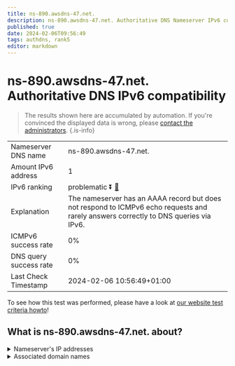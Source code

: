 ```yaml
---
title: ns-890.awsdns-47.net.
description: ns-890.awsdns-47.net. Authoritative DNS Nameserver IPv6 compatibility
published: true
date: 2024-02-06T09:56:49
tags: authdns, rank5
editor: markdown
---
```


# ns-890.awsdns-47.net. Authoritative DNS IPv6 compatibility

> The results shown here are accumulated by automation. If you're convinced the displayed data is wrong, please [contact the administrators](/howto/chat). 
{.is-info}




|   |   |
| - | - |
| Nameserver DNS name | ns-890.awsdns-47.net.
| Amount IPv6 address | 1
| IPv6 ranking | problematic :arrow_double_down: [🔗](/howto/ranking) |
| Explanation | The nameserver has an AAAA record but does not respond to ICMPv6 echo requests and rarely answers correctly to DNS queries via IPv6. |
| ICMPv6 success rate | 0%|
| DNS query success rate | 0% |
| Last Check Timestamp | 2024-02-06 10:56:49+01:00 |

To see how this test was performed, please have a look at [our website test criteria howto](/howto/testcriteria/authdns)!


## What is ns-890.awsdns-47.net. about?




<details>
<summary>Nameserver's IP addresses</summary>

2600:9000:5303:7a00::1

</details>



<details>
<summary>Associated domain names</summary>

ravendb.net

</details>
